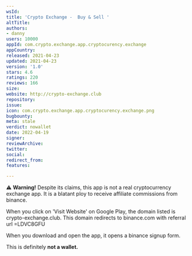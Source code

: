 ```yaml
---
wsId: 
title: 'Crypto Exchange -  Buy & Sell '
altTitle: 
authors:
- danny
users: 10000
appId: com.crypto.exchange.app.cryptocurency.exchange
appCountry: 
released: 2021-04-23
updated: 2021-04-23
version: '1.0'
stars: 4.6
ratings: 220
reviews: 166
size: 
website: http://crypto-exchange.club
repository: 
issue: 
icon: com.crypto.exchange.app.cryptocurency.exchange.png
bugbounty: 
meta: stale
verdict: nowallet
date: 2022-04-19
signer: 
reviewArchive: 
twitter: 
social: 
redirect_from: 
features: 

---
```


⚠️ **Warning!** Despite its claims, this app is not a real cryptocurrency exchange app. It is a blatant ploy to receive affiliate commissions from binance. 

When you click on 'Visit Website' on Google Play, the domain listed is crypto-exchange.club. This domain redirects to binance.com with referral url =LDVC8GFU

When you download and open the app, it opens a binance signup form.

This is definitely **not a wallet.**


